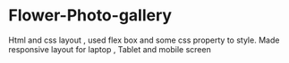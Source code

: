# Flower-Photo-gallery
Html and css layout , used flex box and some css property to style. Made responsive layout for laptop , Tablet and mobile screen
